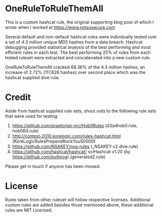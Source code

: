 # OneRuleToRuleThemAll

This is a custom hashcat rule, the original supporting blog post of which I wrote when I worked at https://www.notsosecure.com 

Several default and non-default hashcat rules were individually tested over a set of 4.3 million unique MD5 hashes from a data breach.
Hashcat debugging provided statistical analysis of the best performing and most efficient rules in each test.
The best performing 25% of rules from each tested ruleset were extracted and concatenated into a new custom rule.

OneRuleToRuleThemAll cracked 68.36% of the 4.3 million hashes; an increase of 2.72% (117,626 hashes) over second place which was the hashcat supplied dive rule.


# Credit
Aside from hashcat supplied rule sets, shout outs to the following rule sets that were used for testing:

1. https://github.com/praetorian-inc/Hob0Rules (d3adhob0.rule, hob064.rule)
2. http://contest-2010.korelogic.com/rules-hashcat.html (KoreLogicRulesPrependRockYou50000)
3. https://github.com/NSAKEY/nsa-rules (_NSAKEY.v2.dive.rule)
4. https://github.com/hashcat/hashcat/ oclHashcat v1.20 (by https://github.com/evilmog) (generated2.rule)

Please get in touch if anyone has been missed.

# License
Rules taken from other ruleset will follow respective licenses.
Additional custom rules are added besides those mentioned above, these additional rules are MIT Licensed.
